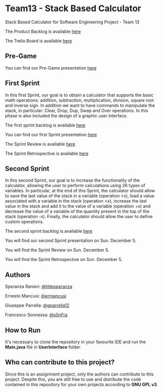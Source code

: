 # Team13 - Stack Based Calculator
Stack Based Calculator for Software Engineering Project - Team 13

The Product Backlog is available [here](https://bit.ly/ProductBacklogTeam13)

The Trello Board is available [here](https://trello.com/b/xHw2hRTP)


## Pre-Game
You can find our Pre-Game presentation [here](https://docs.google.com/presentation/d/1tVFWQDNnd2UsO3T_kk8nUfYtH7osDYNN/edit?usp=sharing&ouid=114288661333988808015&rtpof=true&sd=true)


## First Sprint
In this first Sprint, our goal is to obtain a calculator that supports the basic math operations: addition, subtraction, multiplication, division, square root and inverse sign.
In addition we want to have commands to manipulate the stack, in particular: Clear, Drop, Dup, Swap and Over operations.
In this phase is also included the design of a graphic user interface.

The first sprint backlog is available [here](https://bit.ly/FirstSprintBacklog)

You can find our first Sprint presentation [here](link)

The Sprint Review is available [here](https://docs.google.com/document/d/1b6Ugnyc16_WT_S3m8ui3NiM1wjTRkQyw/edit?usp=sharing&ouid=114288661333988808015&rtpof=true&sd=true)

The Sprint Retrospective is available [here](https://docs.google.com/document/d/161RfjZqIJH7EgHDvbQToV6mUUMA1G4Eu/edit?usp=sharing&ouid=114288661333988808015&rtpof=true&sd=true)


## Second Sprint
In this second Sprint, our goal is to increase the functionality of the calculator, allowing the user to perform calculations using 26 types of variables.
In particular, at the end of this Sprint, the calculator should allow to save the last value of the stack in a variable (operation >x), load a value associated with a variable in the stack (operation <x), increase the last value in the stack and add it to the value of a variable (operation +x) and decrease the value of a variable of the quantity present in the top of the stack (operation -x). Finally, the calculator should allow the user to define custom operations.

The second sprint backlog is available [here](https://docs.google.com/spreadsheets/d/1UWp_Y9NHINfGEQZpec92-oT1uPaIZZuh/edit?usp=sharing&ouid=114288661333988808015&rtpof=true&sd=true)

You will find our second Sprint presentation on Sun. December 5.

You will find the Sprint Review  on Sun. December 5.

You will find the Sprint Retrospective on Sun. December 5.


## Authors
Speranza Ranieri: [@httpsperanza](https://github.com/httpsperanza)

Ernesto Mancusi: [@ermancusi](https://github.com/ermancusi)

Giuseppe Parrella: [@gparrella12](https://github.com/gparrella12)

Francesco Sonnessa: [@s0nFra](https://github.com/s0nFra)


## How to Run
It's necessary to clone the repository in your favourite IDE and run the **Main.java** file in **UserInterface** folder.

## Who can contribute to this project?
Since this is an assignment project, only the authors can contribute to this project. Despite this, you are still free to use and distribute the code contained in this repository for your own projects according to **GNU GPL v3**.
